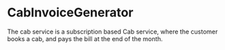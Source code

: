 # CabInvoiceGenerator
The cab service is a subscription based Cab service, where the customer books a cab, and pays the bill at the end of the month.

